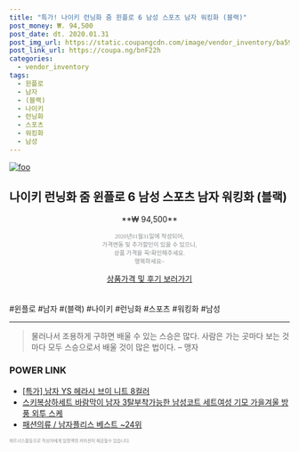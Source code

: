 ```yaml
--- 
title: "특가! 나이키 런닝화 줌 윈플로 6 남성 스포츠 남자 워킹화 (블랙)" 
post_money: ₩. 94,500 
post_date: dt. 2020.01.31 
post_img_url: https://static.coupangcdn.com/image/vendor_inventory/ba59/b48852c49acf4cc480dc353e8756dc9d340f259610b9b10d1c0fe044a1cc.jpg 
post_link_url: https://coupa.ng/bnF22h 
categories: 
  - vendor_inventory 
tags: 
  - 윈플로 
  - 남자 
  - (블랙) 
  - 나이키 
  - 런닝화 
  - 스포츠 
  - 워킹화 
  - 남성 
--- 
```

[![foo](https://static.coupangcdn.com/image/vendor_inventory/ba59/b48852c49acf4cc480dc353e8756dc9d340f259610b9b10d1c0fe044a1cc.jpg)](https://coupa.ng/bnF22h) 

## 나이키 런닝화 줌 윈플로 6 남성 스포츠 남자 워킹화 (블랙) 
<p style="text-align: center;">**₩ 94,500**</p> 
<p style="text-align: center;"><span style="color: #898c8f; font-family: Georgia,Times,serif; font-size: 0.75em;">2020년01월31일에 작성되어, <br>가격변동 및 추가할인이 있을 수 있으니,<br> 상품 가격을 꼭!확인해주세요.<br>행복하세요~</span> 
</p>	 
<div markdown="0" style="text-align: center;"><a href="https://coupa.ng/bnF22h" class="btn btn--success">상품가격 및 후기 보러가기</a></div> 
<br><br> 
  #윈플로 #남자 #(블랙) #나이키 #런닝화 #스포츠 #워킹화 #남성 
<hr> 

> 물러나서 조용하게 구하면 배울 수 있는 스승은 많다. 사람은 가는 곳마다 보는 것마다 모두 스승으로서 배울 것이 많은 법이다.  – 맹자 


### POWER LINK

* <a href="https://blog.naver.com/an0733/221786308642" target="_blank">[특가] 남자 YS 헤라시 브이 니트 8컬러</a>
* <a href="https://blog.naver.com/fasyy4321/221788773229" target="_blank">스키복상하세트 바람막이 남자 3탈부착가능한 남성코트 세트여성 기모 가을겨울 방풍 외투 스케</a>
* <a href="https://blog.naver.com/santokki14/221789952514" target="_blank">패션의류 / 남자플리스 베스트 ~24위</a>

<span style="color: #898c8f; font-family: Georgia,Times,serif; font-size: 0.55em;">파트너스활동으로 작성자에게 일정액의 커미션이 제공될수 있습니다.</span> 
